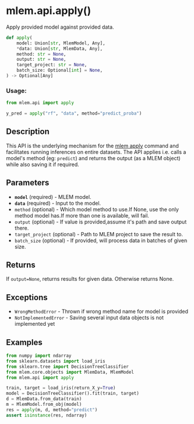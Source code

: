 # mlem.api.apply()

Apply provided model against provided data.

```py
def apply(
    model: Union[str, MlemModel, Any],
    *data: Union[str, MlemData, Any],
    method: str = None,
    output: str = None,
    target_project: str = None,
    batch_size: Optional[int] = None,
) -> Optional[Any]
```

### Usage:

```py
from mlem.api import apply

y_pred = apply("rf", "data", method="predict_proba")
```

## Description

This API is the underlying mechanism for the
[mlem apply](/doc/command-reference/apply) command and facilitates running
inferences on entire datasets. The API applies i.e. calls a model's method (eg:
`predict`) and returns the output (as a MLEM object) while also saving it if
required.

## Parameters

- **`model`** (required) - MLEM model.
- **`data`** (required) - Input to the model.
- `method` (optional) - Which model method to use.If None, use the only method
  model has.If more than one is available, will fail.
- `output` (optional) - If value is provided,assume it's path and save output
  there.
- `target_project` (optional) - Path to MLEM project to save the result to.
- `batch_size` (optional) - If provided, will process data in batches of given
  size.

## Returns

If `output=None`, returns results for given data. Otherwise returns None.

## Exceptions

- `WrongMethodError` - Thrown if wrong method name for model is provided
- `NotImplementedError` - Saving several input data objects is not implemented
  yet

## Examples

```py
from numpy import ndarray
from sklearn.datasets import load_iris
from sklearn.tree import DecisionTreeClassifier
from mlem.core.objects import MlemData, MlemModel
from mlem.api import apply

train, target = load_iris(return_X_y=True)
model = DecisionTreeClassifier().fit(train, target)
d = MlemData.from_data(train)
m = MlemModel.from_obj(model)
res = apply(m, d, method="predict")
assert isinstance(res, ndarray)
```
